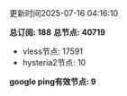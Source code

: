 更新时间2025-07-16 04:16:10

**总订阅: 188**
**总节点: 40719**
- vless节点: 17591
- hysteria2节点: 10

**google ping有效节点: 9**
